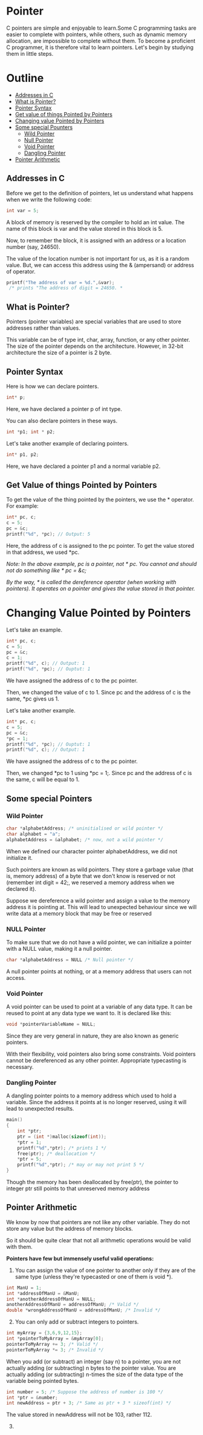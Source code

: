 # Pointer
C pointers are simple and enjoyable to learn.Some C programming tasks are easier to complete with pointers, while others, such as dynamic memory allocation, are impossible to complete without them. To become a proficient C programmer, it is therefore vital to learn pointers. Let's begin by studying them in little steps.

# Outline
* [Addresses in C](#addresses-in-c)
* [What is Pointer?](#what-is-pointer)
* [Pointer Syntax](#pointer-syntax)
* [Get value of things Pointed by Pointers](#get-value-of-things-pointed-by-pointers)
* [Changing value Pointed by Pointers](#changing-value-pointed-by-pointers)
* [Some special Pounters](#some-special-pointers)
   - [Wild Pointer](#wild-pointer)
   - [Null Pointer](#null-pointer)
   - [Void Pointer](#void-pointer)
   - [Dangling Pointer](#dangling-pointer)
* [Pointer Arithmetic](#pointer-arithmetic)

## Addresses in C
Before we get to the definition of pointers, let us understand what happens when we write the following code:
```c
int var = 5;
```

A block of memory is reserved by the compiler to hold an int value. The name of this block is var and the value stored in this block is 5.

Now, to remember the block, it is assigned with an address or a location number (say, 24650).

The value of the location number is not important for us, as it is a random value. But, we can access this address using the & (ampersand) or address of operator.

```c
printf("The address of var = %d.",&var);
 /* prints "The address of digit = 24650. *
```
## What is Pointer?
Pointers (pointer variables) are special variables that are used to store addresses rather than values.

This variable can be of type int, char, array, function, or any other pointer. The size of the pointer depends on the architecture. However, in 32-bit architecture the size of a pointer is 2 byte.

## Pointer Syntax
Here is how we can declare pointers.
```c
int* p;
```
Here, we have declared a pointer p of int type.

You can also declare pointers in these ways.
```c
int *p1; int * p2; 
```
Let's take another example of declaring pointers.
```c
int* p1, p2;
```
Here, we have declared a pointer p1 and a normal variable p2.

## Get Value of things Pointed by Pointers
To get the value of the thing pointed by the pointers, we use the * operator. For example:
```c
int* pc, c; 
c = 5; 
pc = &c; 
printf("%d", *pc); // Output: 5
```
Here, the address of c is assigned to the pc pointer. To get the value stored in that address, we used *pc.

*Note: In the above example, pc is a pointer, not * pc. You cannot and should not do something like * pc = &c;*

*By the way, * is called the dereference operator (when working with pointers). It operates on a pointer and gives the value stored in that pointer.*

# Changing Value Pointed by Pointers
Let's take an example.
```c
int* pc, c; 
c = 5; 
pc = &c; 
c = 1; 
printf("%d", c); // Output: 1 
printf("%d", *pc); // Ouptut: 1
```
We have assigned the address of c to the pc pointer.

Then, we changed the value of c to 1. Since pc and the address of c is the same, *pc gives us 1.

Let's take another example.
```c
int* pc, c; 
c = 5; 
pc = &c; 
*pc = 1; 
printf("%d", *pc); // Ouptut: 1
printf("%d", c); // Output: 1 
```
We have assigned the address of c to the pc pointer.

Then, we changed *pc to 1 using *pc = 1;. Since pc and the address of c is the same, c will be equal to 1.

## Some special Pointers
### Wild Pointer
```c
char *alphabetAddress; /* uninitialised or wild pointer */ 
char alphabet = "a"; 
alphabetAddress = &alphabet; /* now, not a wild pointer */
```
When we defined our character pointer alphabetAddress, we did not initialize it.

Such pointers are known as wild pointers. They store a garbage value (that is, memory address) of a byte that we don't know is reserved or not (remember int digit = 42;, we reserved a memory address when we declared it).

Suppose we dereference a wild pointer and assign a value to the memory address it is pointing at. This will lead to unexpected behaviour since we will write data at a  memory block that may be free or reserved

### NULL Pointer
To make sure that we do not have a wild pointer, we can initialize a pointer with a NULL value, making it a null pointer.
```c
char *alphabetAddress = NULL /* Null pointer */ 
```
A null pointer points at nothing, or at a memory address that users can not access.

### Void Pointer
A void pointer can be used to point at a variable of any data type. It can be reused to point at any data type we want to. It is declared like this:
```c
void *pointerVariableName = NULL; 
```
Since they are very general in nature, they are also known as generic pointers.

With their flexibility, void pointers also bring some constraints. Void pointers cannot be dereferenced as any other pointer. Appropriate typecasting is necessary.

### Dangling Pointer
A dangling pointer points to a memory address which used to hold a variable. Since the address it points at is no longer reserved, using it will lead to unexpected results.
```c
main()
{ 
    int *ptr; 
    ptr = (int *)malloc(sizeof(int)); 
    *ptr = 1; 
    printf("%d",*ptr); /* prints 1 */
    free(ptr); /* deallocation */ 
    *ptr = 5; 
    printf("%d",*ptr); /* may or may not print 5 */ 
} 
```
Though the memory has been deallocated by free(ptr), the pointer to integer ptr still points to that unreserved memory address

## Pointer Arithmetic
We know by now that pointers are not like any other variable. They do not store any value but the address of memory blocks.

So it should be quite clear that not all arithmetic operations would be valid with them.

**Pointers have few but immensely useful valid operations:**

1. You can assign the value of one pointer to another only if they are of the same type (unless they're typecasted or one of them is void *).
```c
int ManU = 1; 
int *addressOfManU = &ManU; 
int *anotherAddressOfManU = NULL; 
anotherAddressOfManU = addressOfManU; /* Valid */ 
double *wrongAddressOfManU = addressOfManU; /* Invalid */
```
2. You can only add or subtract integers to pointers.
```c
int myArray = {3,6,9,12,15}; 
int *pointerToMyArray = &myArray[0]; 
pointerToMyArray += 3; /* Valid */ 
pointerToMyArray *= 3; /* Invalid */ 
```

When you add (or subtract) an integer (say n) to a pointer, you are not actually adding (or subtracting) n bytes to the pointer value. You are actually adding (or subtracting) n-times the size of the data type of the variable being pointed bytes.

```c
int number = 5; /* Suppose the address of number is 100 */ 
int *ptr = &number; 
int newAddress = ptr + 3; /* Same as ptr + 3 * sizeof(int) */ 
```
The value stored in newAddress will not be 103, rather 112.

3. 
